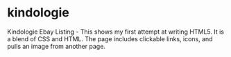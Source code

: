 # kindologie
Kindologie Ebay Listing - 
This shows my first attempt at writing HTML5. It is a blend of CSS and HTML. The page includes clickable links, icons, and pulls an image from another page.
